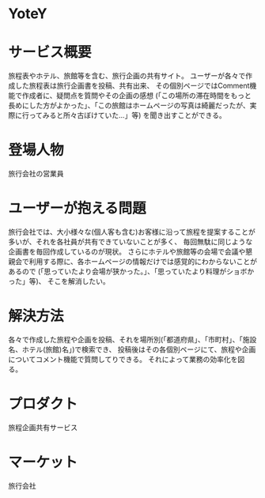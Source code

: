 # YoteY

# サービス概要
旅程表やホテル、旅館等を含む、旅行企画の共有サイト。
ユーザーが各々で作成した旅程表は旅行企画書を投稿、共有出来、
その個別ページではComment機能で作成者に、疑問点を質問やその企画の感想
(「この場所の滞在時間をもっと長めにした方がよかった」、「この旅館はホームページの写真は綺麗だったが、実際に行ってみると所々古ぼけていた...」等)
を聞き出すことができる。

# 登場人物
旅行会社の営業員

# ユーザーが抱える問題
旅行会社では、大小様々な(個人客も含む)お客様に沿って旅程を提案することが多いが、それを各社員が共有できていないことが多く、
毎回無駄に同じような企画書を毎回作成しているのが現状。
さらにホテルや旅館等の会場で会議や懇親会で利用する際に、各ホームページの情報だけでは感覚的にわからないことがあるので
(「思っていたより会場が狭かった。」、「思っていたより料理がショボかった」等)、
そこを解消したい。

# 解決方法
各々で作成した旅程や企画を投稿、それを場所別(「都道府県」、「市町村」、「施設名、ホテル(旅館)名」)で検索でき、
投稿後はその各個別ページにて、旅程や企画についてコメント機能で質問してりできる。
それによって業務の効率化を図る。

# プロダクト
旅程企画共有サービス

# マーケット
旅行会社
